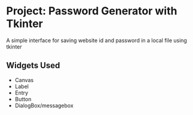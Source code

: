 # Project: Password Generator with Tkinter

A simple interface for saving website id and password in a local file using tkinter

## Widgets Used

- Canvas
- Label
- Entry
- Button
- DialogBox/messagebox
